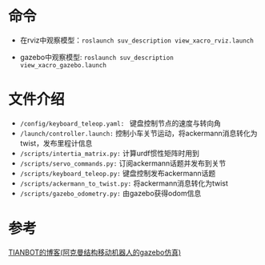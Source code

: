 

# 命令

- 在rviz中观察模型：`roslaunch suv_description view_xacro_rviz.launch`

- gazebo中观察模型: `roslaunch suv_description view_xacro_gazebo.launch`



# 文件介绍

- `/config/keyboard_teleop.yaml: `  键盘控制节点的速度与转向角
- `/launch/controller.launch:`   控制小车关节运动，将ackermann消息转化为twist，发布里程计信息
- `/scripts/intertia_matrix.py:`  计算urdf惯性矩阵时用到
- `/scripts/servo_commands.py:`  订阅ackermann话题并发布到关节
- `/scripts/keyboard_teleop.py:`  键盘控制发布ackermann话题
- `/scripts/ackermann_to_twist.py:`  将ackermann消息转化为twist
- `/scripts/gazebo_odometry.py:`  由gazebo获得odom信息



# 参考

[TIANBOT的博客(阿克曼结构移动机器人的gazebo仿真)](https://blog.csdn.net/tianbot/category_11774891.html)

